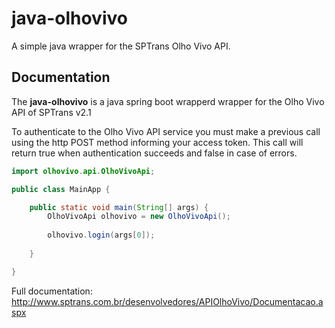 # java-olhovivo
A simple java wrapper for the SPTrans Olho Vivo API.

## Documentation

The **java-olhovivo** is a java spring boot wrapperd wrapper for the Olho Vivo API of SPTrans v2.1

To authenticate to the Olho Vivo API service you must make a previous call using the http POST method informing your access token. This call will return true when authentication succeeds and false in case of errors.

```java
import olhovivo.api.OlhoVivoApi;

public class MainApp {

	public static void main(String[] args) {
		OlhoVivoApi olhovivo = new OlhoVivoApi();
		
		olhovivo.login(args[0]);
		
	}

}
```
Full documentation: http://www.sptrans.com.br/desenvolvedores/APIOlhoVivo/Documentacao.aspx
